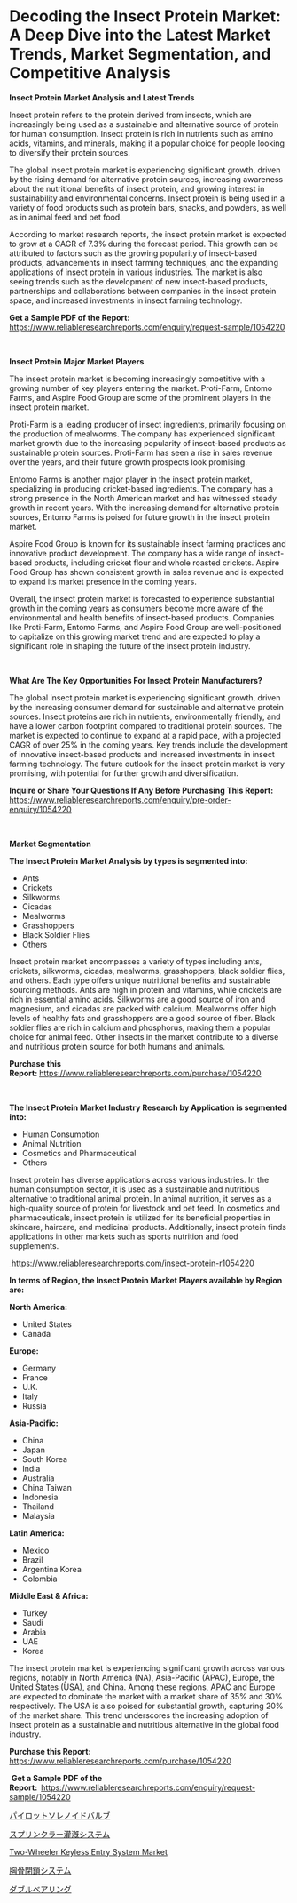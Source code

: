 <p><h1>Decoding the Insect Protein Market: A Deep Dive into the Latest Market Trends, Market Segmentation, and Competitive Analysis</h1></p><p><strong>Insect Protein Market Analysis and Latest Trends</strong></p>
<p><p>Insect protein refers to the protein derived from insects, which are increasingly being used as a sustainable and alternative source of protein for human consumption. Insect protein is rich in nutrients such as amino acids, vitamins, and minerals, making it a popular choice for people looking to diversify their protein sources.</p><p>The global insect protein market is experiencing significant growth, driven by the rising demand for alternative protein sources, increasing awareness about the nutritional benefits of insect protein, and growing interest in sustainability and environmental concerns. Insect protein is being used in a variety of food products such as protein bars, snacks, and powders, as well as in animal feed and pet food.</p><p>According to market research reports, the insect protein market is expected to grow at a CAGR of 7.3% during the forecast period. This growth can be attributed to factors such as the growing popularity of insect-based products, advancements in insect farming techniques, and the expanding applications of insect protein in various industries. The market is also seeing trends such as the development of new insect-based products, partnerships and collaborations between companies in the insect protein space, and increased investments in insect farming technology.</p></p>
<p><strong>Get a Sample PDF of the Report:&nbsp;</strong> <a href="https://www.reliableresearchreports.com/enquiry/request-sample/1054220">https://www.reliableresearchreports.com/enquiry/request-sample/1054220</a></p>
<p>&nbsp;</p>
<p><strong>Insect Protein Major Market Players</strong></p>
<p><p>The insect protein market is becoming increasingly competitive with a growing number of key players entering the market. Proti-Farm, Entomo Farms, and Aspire Food Group are some of the prominent players in the insect protein market.</p><p>Proti-Farm is a leading producer of insect ingredients, primarily focusing on the production of mealworms. The company has experienced significant market growth due to the increasing popularity of insect-based products as sustainable protein sources. Proti-Farm has seen a rise in sales revenue over the years, and their future growth prospects look promising.</p><p>Entomo Farms is another major player in the insect protein market, specializing in producing cricket-based ingredients. The company has a strong presence in the North American market and has witnessed steady growth in recent years. With the increasing demand for alternative protein sources, Entomo Farms is poised for future growth in the insect protein market.</p><p>Aspire Food Group is known for its sustainable insect farming practices and innovative product development. The company has a wide range of insect-based products, including cricket flour and whole roasted crickets. Aspire Food Group has shown consistent growth in sales revenue and is expected to expand its market presence in the coming years.</p><p>Overall, the insect protein market is forecasted to experience substantial growth in the coming years as consumers become more aware of the environmental and health benefits of insect-based products. Companies like Proti-Farm, Entomo Farms, and Aspire Food Group are well-positioned to capitalize on this growing market trend and are expected to play a significant role in shaping the future of the insect protein industry.</p></p>
<p>&nbsp;</p>
<p><strong>What Are The Key Opportunities For Insect Protein Manufacturers?</strong></p>
<p><p>The global insect protein market is experiencing significant growth, driven by the increasing consumer demand for sustainable and alternative protein sources. Insect proteins are rich in nutrients, environmentally friendly, and have a lower carbon footprint compared to traditional protein sources. The market is expected to continue to expand at a rapid pace, with a projected CAGR of over 25% in the coming years. Key trends include the development of innovative insect-based products and increased investments in insect farming technology. The future outlook for the insect protein market is very promising, with potential for further growth and diversification.</p></p>
<p><strong>Inquire or Share Your Questions If Any Before Purchasing This Report:</strong> <a href="https://www.reliableresearchreports.com/enquiry/pre-order-enquiry/1054220">https://www.reliableresearchreports.com/enquiry/pre-order-enquiry/1054220</a></p>
<p>&nbsp;</p>
<p><strong>Market Segmentation</strong></p>
<p><strong>The Insect Protein Market Analysis by types is segmented into:</strong></p>
<p><ul><li>Ants</li><li>Crickets</li><li>Silkworms</li><li>Cicadas</li><li>Mealworms</li><li>Grasshoppers</li><li>Black Soldier Flies</li><li>Others</li></ul></p>
<p><p>Insect protein market encompasses a variety of types including ants, crickets, silkworms, cicadas, mealworms, grasshoppers, black soldier flies, and others. Each type offers unique nutritional benefits and sustainable sourcing methods. Ants are high in protein and vitamins, while crickets are rich in essential amino acids. Silkworms are a good source of iron and magnesium, and cicadas are packed with calcium. Mealworms offer high levels of healthy fats and grasshoppers are a good source of fiber. Black soldier flies are rich in calcium and phosphorus, making them a popular choice for animal feed. Other insects in the market contribute to a diverse and nutritious protein source for both humans and animals.</p></p>
<p><strong>Purchase this Report:&nbsp;</strong><a href="https://www.reliableresearchreports.com/purchase/1054220">https://www.reliableresearchreports.com/purchase/1054220</a></p>
<p>&nbsp;</p>
<p><strong>The Insect Protein Market Industry Research by Application is segmented into:</strong></p>
<p><ul><li>Human Consumption</li><li>Animal Nutrition</li><li>Cosmetics and Pharmaceutical</li><li>Others</li></ul></p>
<p><p>Insect protein has diverse applications across various industries. In the human consumption sector, it is used as a sustainable and nutritious alternative to traditional animal protein. In animal nutrition, it serves as a high-quality source of protein for livestock and pet feed. In cosmetics and pharmaceuticals, insect protein is utilized for its beneficial properties in skincare, haircare, and medicinal products. Additionally, insect protein finds applications in other markets such as sports nutrition and food supplements.</p></p>
<p><a href="https://www.reliableresearchreports.com/insect-protein-r1054220">&nbsp;https://www.reliableresearchreports.com/insect-protein-r1054220</a></p>
<p><strong>In terms of Region, the Insect Protein Market Players available by Region are:</strong></p>
<p>
    <p> <strong> North America: </strong>
        <ul>
            <li>United States</li>
            <li>Canada</li>
        </ul>
        </p> 
    <p> <strong> Europe: </strong>
        <ul>
            <li>Germany</li>
            <li>France</li>
            <li>U.K.</li>
            <li>Italy</li>
            <li>Russia</li>
        </ul>
        </p> 
    <p> <strong> Asia-Pacific: </strong>
        <ul>
            <li>China</li>
            <li>Japan</li>
            <li>South Korea</li>
            <li>India</li>
            <li>Australia</li>
            <li>China Taiwan</li>
            <li>Indonesia</li>
            <li>Thailand</li>
            <li>Malaysia</li>
        </ul>
        </p> 
    <p> <strong> Latin America: </strong>
        <ul>
            <li>Mexico</li>
            <li>Brazil</li>
            <li>Argentina Korea</li>
            <li>Colombia</li>
        </ul>
        </p> 
    <p> <strong> Middle East & Africa: </strong>
        <ul>
            <li>Turkey</li>
            <li>Saudi</li>
            <li>Arabia</li>
            <li>UAE</li>
            <li>Korea</li>
        </ul>
    </p>
    </p>
<p><p>The insect protein market is experiencing significant growth across various regions, notably in North America (NA), Asia-Pacific (APAC), Europe, the United States (USA), and China. Among these regions, APAC and Europe are expected to dominate the market with a market share of 35% and 30% respectively. The USA is also poised for substantial growth, capturing 20% of the market share. This trend underscores the increasing adoption of insect protein as a sustainable and nutritious alternative in the global food industry.</p></p>
<p><strong>Purchase this Report: </strong><a href="https://www.reliableresearchreports.com/purchase/1054220">https://www.reliableresearchreports.com/purchase/1054220</a></p>
<p>&nbsp;<strong>Get a Sample PDF of the Report:&nbsp;&nbsp;</strong><a href="https://www.reliableresearchreports.com/enquiry/request-sample/1054220">https://www.reliableresearchreports.com/enquiry/request-sample/1054220</a></p>
<p><strong></strong></p>
<p><p><a href="https://github.com/nemesis2824/Market-Research-Report-List-1/blob/main/849981017698.md">パイロットソレノイドバルブ</a></p><p><a href="https://medium.com/@samirmayert28/%E3%82%B9%E3%83%97%E3%83%AA%E3%83%B3%E3%82%AF%E3%83%A9%E3%83%BC%E7%81%8C%E6%BC%91%E3%82%B7%E3%82%B9%E3%83%86%E3%83%A0%E5%B8%82%E5%A0%B4-%E5%B8%82%E5%A0%B4cagr-%E5%B8%82%E5%A0%B4%E5%8B%95%E5%90%91-%E3%81%8A%E3%82%88%E3%81%B3%E6%88%90%E9%95%B7%E6%88%A6%E7%95%A5%E3%81%AB%E5%AF%BE%E3%81%99%E3%82%8B%E6%B4%9E%E5%AF%9F-dcbe6ebdc2fd">スプリンクラー灌漑システム</a></p><p><a href="https://issuu.com/reportprime-2/docs/two-wheeler-keyless-entry-system-market-size-2030.">Two-Wheeler Keyless Entry System Market</a></p><p><a href="https://medium.com/@lawrencewatkins654/%E8%83%B8%E9%AA%A8%E9%96%89%E9%8E%96%E3%82%B7%E3%82%B9%E3%83%86%E3%83%A0%E5%B8%82%E5%A0%B4%E3%83%AC%E3%83%9D%E3%83%BC%E3%83%88%E3%81%AF-%E3%81%93%E3%81%AE%E5%B8%82%E5%A0%B4%E3%81%AE%E6%9C%80%E6%96%B0%E3%81%AE%E3%83%88%E3%83%AC%E3%83%B3%E3%83%89%E3%81%A8%E6%88%90%E9%95%B7%E3%81%AE%E6%A9%9F%E4%BC%9A%E3%82%92%E6%98%8E%E3%82%89%E3%81%8B%E3%81%AB%E3%81%97%E3%81%BE%E3%81%99-4675a96ea944">胸骨閉鎖システム</a></p><p><a href="https://github.com/pepo3k/Market-Research-Report-List-1/blob/main/379987117697.md">ダブルベアリング</a></p></p>